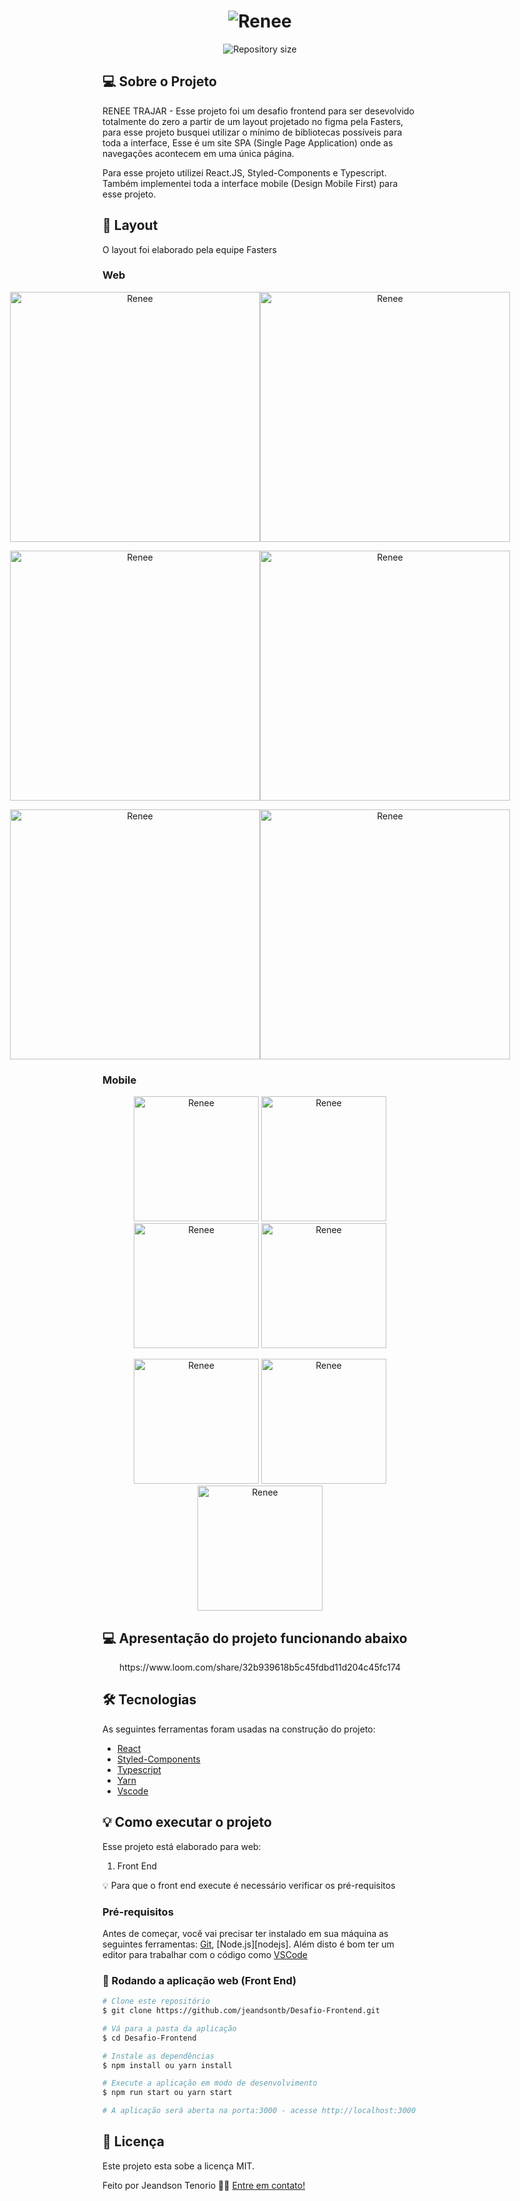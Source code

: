 <h1 align="center">
    <img alt="Renee" title="#Trajar" src="https://raw.githubusercontent.com/jeandsontb/Desafio-Frontend/main/screens/banner.png" />
</h1>

<p align="center">
  <img alt="Repository size" src="https://img.shields.io/static/v1?label=Last%20commit&message=January&color=yellowgreen&style=for-the-badge&logo=Slack">
</p>

## 💻 Sobre o Projeto

RENEE TRAJAR - Esse projeto foi um desafio frontend para ser desevolvido totalmente do zero a partir de um layout projetado no figma pela Fasters, para esse projeto busquei utilizar o mínimo de bibliotecas possíveis para toda a interface, Esse é um site SPA (Single Page Application) onde as navegações acontecem em uma única página.

Para esse projeto utilizei React.JS, Styled-Components e Typescript. Também implementei toda a interface mobile (Design Mobile First) para esse projeto.

## 🎨 Layout

O layout foi elaborado pela equipe Fasters

### Web

<p align="center" style="display: flex; align-items: flex-start; justify-content: center;">
  <img alt="Renee" title="#Renee" src="https://raw.githubusercontent.com/jeandsontb/Desafio-Frontend/main/screens/project001.png" width="400px">

  <img alt="Renee" title="#Renee" src="https://raw.githubusercontent.com/jeandsontb/Desafio-Frontend/main/screens/project002.png" width="400px">
</p>
<p align="center" style="display: flex; align-items: flex-start; justify-content: center;">
  <img alt="Renee" title="#Renee" src="https://raw.githubusercontent.com/jeandsontb/Desafio-Frontend/main/screens/project003%20(1).png" width="400px">

  <img alt="Renee" title="#Renee" src="https://raw.githubusercontent.com/jeandsontb/Desafio-Frontend/main/screens/project004.png" width="400px">
</p>

<p align="center" style="display: flex; align-items: flex-start; justify-content: center;">
  <img alt="Renee" title="#Renee" src="https://raw.githubusercontent.com/jeandsontb/Desafio-Frontend/main/screens/project005.png" width="400px">

  <img alt="Renee" title="#Renee" src="https://raw.githubusercontent.com/jeandsontb/Desafio-Frontend/main/screens/project006.png" width="400px">
</p>


### Mobile

<p align="center">
  <img alt="Renee" title="#Renee" src="https://raw.githubusercontent.com/jeandsontb/Desafio-Frontend/main/screens/projectM001.png" width="200px">

  <img alt="Renee" title="#Renee" src="https://raw.githubusercontent.com/jeandsontb/Desafio-Frontend/main/screens/projectM002.png" width="200px">

  <img alt="Renee" title="#Renee" src="https://raw.githubusercontent.com/jeandsontb/Desafio-Frontend/main/screens/projetc003.png" width="200px">

  <img alt="Renee" title="#Renee" src="https://raw.githubusercontent.com/jeandsontb/Desafio-Frontend/main/screens/projectm004.png" width="200px">
</p>

<p align="center">
  <img alt="Renee" title="#Renee" src="https://raw.githubusercontent.com/jeandsontb/Desafio-Frontend/main/screens/project0007.png" width="200px">

  <img alt="Renee" title="#Renee" src="https://raw.githubusercontent.com/jeandsontb/Desafio-Frontend/main/screens/project008.png" width="200px">

  <img alt="Renee" title="#Renee" src="https://raw.githubusercontent.com/jeandsontb/Desafio-Frontend/main/screens/prject009.png" width="200px">
</p>

## 💻 Apresentação do projeto funcionando abaixo

<p align="center">
https://www.loom.com/share/32b939618b5c45fdbd11d204c45fc174
</p>


## 🛠 Tecnologias

As seguintes ferramentas foram usadas na construção do projeto:

- [React][reactjs]
- [Styled-Components][styled]
- [Typescript][type]
- [Yarn][yarn]
- [Vscode][vscode]

## 💡 Como executar o projeto

Esse projeto está elaborado para web:

1. Front End 

💡 Para que o front end execute é necessário verificar os pré-requisitos

### Pré-requisitos

Antes de começar, você vai precisar ter instalado em sua máquina as seguintes ferramentas:
[Git](https://git-scm.com), [Node.js][nodejs]. 
Além disto é bom ter um editor para trabalhar com o código como [VSCode][vscode]

### 🧭 Rodando a aplicação web (Front End)

```bash
# Clone este repositório
$ git clone https://github.com/jeandsontb/Desafio-Frontend.git

# Vá para a pasta da aplicação 
$ cd Desafio-Frontend

# Instale as dependências
$ npm install ou yarn install

# Execute a aplicação em modo de desenvolvimento
$ npm run start ou yarn start

# A aplicação será aberta na porta:3000 - acesse http://localhost:3000

```

## 📝 Licença

Este projeto esta sobe a licença MIT.

Feito por Jeandson Tenorio 👋🏽 [Entre em contato!](https://www.linkedin.com/in/jeandson/)

[reactjs]: https://reactjs.org
[type]: https://www.typescriptlang.org/
[yarn]: https://yarnpkg.com/
[styled]: https://styled-components.com/
[vscode]: https://code.visualstudio.com/